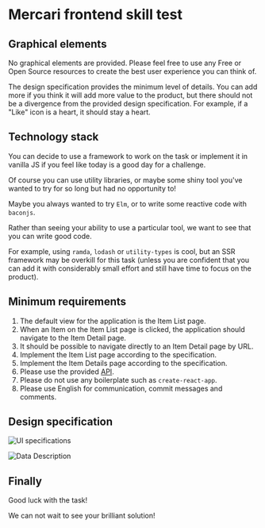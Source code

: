 # Mercari frontend skill test

## Graphical elements

No graphical elements are provided. Please feel free to use any Free or Open Source resources to create the best user experience you can think of.

The design specification provides the minimum level of details. You can add more if you think it will add more value to the product, but there should not be a divergence from the provided design specification. For example, if a "Like" icon is a heart, it should stay a heart.

## Technology stack

You can decide to use a framework to work on the task or implement it in vanilla JS if you feel like today is a good day for a challenge.

Of course you can use utility libraries, or maybe some shiny tool you've wanted to try for so long but had no opportunity to!

Maybe you always wanted to try `Elm`, or to write some reactive code with `baconjs`.

Rather than seeing your ability to use a particular tool, we want to see that you can write good code.

For example, using `ramda`, `lodash` or `utility-types` is cool, but an SSR framework may be overkill for this task (unless you are confident that you can add it with considerably small effort and still have time to focus on the product).

## Minimum requirements

1. The default view for the application is the Item List page.
2. When an Item on the Item List page is clicked, the application should navigate to the Item Detail page.
3. It should be possible to navigate directly to an Item Detail page by URL.
4. Implement the Item List page according to the specification.
5. Implement the Item Details page according to the specification.
6. Please use the provided [API](./API.md).
7. Please do not use any boilerplate such as `create-react-app`.
8. Please use English for communication, commit messages and comments.

## Design specification

![UI specifications](https://s3-ap-northeast-1.amazonaws.com/m-et/Frontend/images/8a6b5ee3-95b5-4abe-b41a-a44d9baf7d33.jpg)

![Data Description](https://s3-ap-northeast-1.amazonaws.com/m-et/Frontend/images/3bd6b7bb-b881-4ba6-8f22-ba5fc01ffcc0.jpg)

## Finally

Good luck with the task!

We can not wait to see your brilliant solution!
